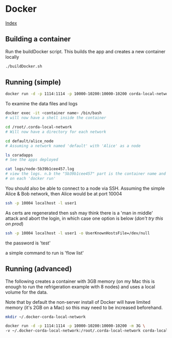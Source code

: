# Docker 
[Index](Index.md)

## Building a container 

Run the buildDocker script. This builds the app and creates a new container locally

```bash
./buildDocker.sh
```

## Running (simple)

```bash
docker run -d -p 1114:1114 -p 10000-10200:10000-10200 corda-local-network
```

To examine the data files and logs

```bash
docker exec -it <container name> /bin/bash
# will now have a shell inside the container 

cd /root/.corda-local-network
# Will now have a directory for each network

cd default/alice_node
# Assuming a network named 'default' with 'Alice' as a node 

ls coradapps 
# See the apps deployed

cat logs/node-5b39b1cee457.log
# view the logs. n.b the "5b39b1cee457" part is the container name and will 
# on each 'docker run'  
```

You should also be able to connect to a node via SSH. Assuming the simple Alice & Bob network, then Alice would be
at port 10004

```bash
ssh -p 10004 localhost -l user1 
```

As certs are regenerated then ssh may think there is a 'man in middle' attack and abort the login, 
in which case one option is below (_don't try this on prod_) 

```bash
ssh -p 10004 localhost -l user1 -o UserKnownHostsFile=/dev/null 
```

the password is 'test'

a simple command to run is 'flow list'


## Running (advanced)

The following creates a container with 3GB memory (on my Mac this is enough to run the 
refrigeration example with 8 nodes) and uses a local volume for the data. 

Note that by default the non-server install of Docker will have limited memory (it's 2GB on
a Mac) so this may need to be increased beforehand.


```bash
mkdir ~/.docker-corda-local-network

docker run -d -p 1114:1114 -p 10000-10200:10000-10200 -m 3G \
-v ~/.docker-corda-local-network:/root/.corda-local-network corda-local-network
```
